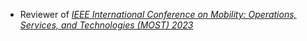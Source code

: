- Reviewer of [_IEEE International Conference on Mobility: Operations, Services, and Technologies (MOST) 2023_](http://ieeemobility.org/)
